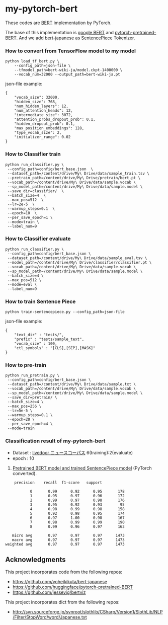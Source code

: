 # my-pytorch-bert
These codes are [BERT](https://arxiv.org/abs/1810.04805) implementation by PyTorch.

The base of this implementation is [google BERT](https://github.com/google-research/bert) and [pytorch-pretrained-BERT](https://github.com/huggingface/pytorch-pretrained-BERT).
And we add [bert-japanese](https://github.com/yoheikikuta/bert-japanese) as [SentencePiece](https://github.com/google/sentencepiece) Tokenizer.

### How to convert from TensorFlow model to my model
```
python load_tf_bert.py \
    --config_path=json-file \
    --tfmodel_path=bert-wiki-ja/model.ckpt-1400000 \
    --vocab_num=32000 --output_path=bert-wiki-ja.pt
```
json-file example:
```
{
	"vocab_size": 32000,
	"hidden_size": 768,
	"num_hidden_layers": 12,
	"num_attention_heads": 12,
	"intermediate_size": 3072,
	"attention_probs_dropout_prob": 0.1,
	"hidden_dropout_prob": 0.1,
	"max_position_embeddings": 128,
	"type_vocab_size": 2,
	"initializer_range": 0.02
}
```

### How to Classifier train
```
python run_classifier.py \
 --config_path=config/bert_base.json  \
 --dataset_path=/content/drive/My\ Drive/data/sample_train.tsv \
 --pretrain_path=/content/drive/My\ Drive/pretrain/bert.pt \
 --vocab_path=/content/drive/My\ Drive/data/sample.vocab \
 --sp_model_path=/content/drive/My\ Drive/data/sample.model \
 --save_dir=classifier/  \
 --batch_size=4  \
 --max_pos=512  \
 --lr=2e-5  \
 --warmup_steps=0.1  \
 --epoch=10  \
 --per_save_epoch=1 \
 --mode=train \
 --label_num=9
```

### How to Classifier evaluate
```
python run_classifier.py \
 --config_path=config/bert_base.json \
 --dataset_path=/content/drive/My\ Drive/data/sample_eval.tsv \
 --model_path=/content/drive/My\ Drive/classifier/classifier.pt \
 --vocab_path=/content/drive/My\ Drive/data/sample.vocab \
 --sp_model_path=/content/drive/My\ Drive/data/sample.model \
 --batch_size=4 \
 --max_pos=512 \
 --mode=eval \
 --label_num=9
```

### How to train Sentence Piece
```
python train-sentencepiece.py --config_path=json-file
```
json-file example:
```
{
    "text_dir" : "tests/",
    "prefix" : "tests/sample_text",
    "vocab_size" : 100,
    "ctl_symbols" : "[CLS],[SEP],[MASK]"
}
```

### How to pre-train
```
python run_pretrain.py \
 --config_path=config/bert_base.json \
 --dataset_path=/content/drive/My\ Drive/data/sample.txt \
 --vocab_path=/content/drive/My\ Drive/data/sample.vocab \
 --sp_model_path=/content/drive/My\ Drive/data/sample.model \
 --save_dir=pretrain/ \
 --batch_size=4 \
 --max_pos=256 \
 --lr=5e-5 \
 --warmup_steps=0.1 \
 --epoch=20 \
 --per_save_epoch=4 \
 --mode=train
```


### Classification result of my-pytorch-bert
- Dataset : [livedoor ニュースコーパス](https://www.rondhuit.com/download.html)  6(training):2(evaluate)
- epoch : 10

1. [Pretrained BERT model and trained SentencePiece model](https://drive.google.com/drive/folders/1Zsm9DD40lrUVu6iAnIuTH2ODIkh-WM-O?usp=sharing) (PyTorch converted).
```
    precision    recall  f1-score   support

           0       0.99      0.92      0.95       178
           1       0.95      0.97      0.96       172
           2       0.99      0.97      0.98       176
           3       0.95      0.92      0.93        95
           4       0.98      0.99      0.98       158
           5       0.92      0.98      0.95       174
           6       0.97      1.00      0.98       167
           7       0.98      0.99      0.99       190
           8       0.99      0.96      0.97       163

   micro avg       0.97      0.97      0.97      1473
   macro avg       0.97      0.97      0.97      1473
weighted avg       0.97      0.97      0.97      1473
```

## Acknowledgments
This project incorporates code from the following repos:
* https://github.com/yoheikikuta/bert-japanese
* https://github.com/huggingface/pytorch-pretrained-BERT
* https://github.com/jessevig/bertviz

This project incorporates dict from the following repos:
* http://svn.sourceforge.jp/svnroot/slothlib/CSharp/Version1/SlothLib/NLP/Filter/StopWord/word/Japanese.txt

